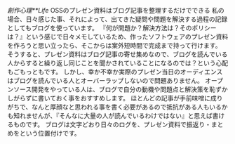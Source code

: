 *創作心理**Life* OSSのプレゼン資料はブログ記事を整理するだけでできる
私の場合、日々感じた事、それによって、出てきた疑問や問題を解決する過程の記録としてもブログを使っています。
『何が問題か？解決方法は？そのポリシーは？』という感じで日々メモしているため、作ったソフトウェアのプレゼン資料を作ろうと思い立ったら、そこからは案外短時間で完成まで持って行けます。
そうすると、プレゼン資料はブログ記事の寄せ集めなので、ブログを読んでいる人からすると繰り返し同じことを聞かされていることになるのでは？という心配もごもっともです。
しかし、幸か不幸か実際のプレゼン当日のオーディエンスはブログを読んでいる人とオーバーラップしないので問題ありません。
オープンソース開発をやっている人は、ブログで自分の動機や問題点と解決策を恥ずかしがらずに書いておく事をおすすめします。
ほとんどの記事が手前味噌に成りがちで、なんと厚顔なと思われる事を書く必要があるので抵抗がある人もいるかも知れませんが、『そんなに大量の人が読んでいるわけではない』と思えば書けるものです。
ブログは文字どおり日々のログを、プレゼン資料で振返り・まとめをという位置付けです。
